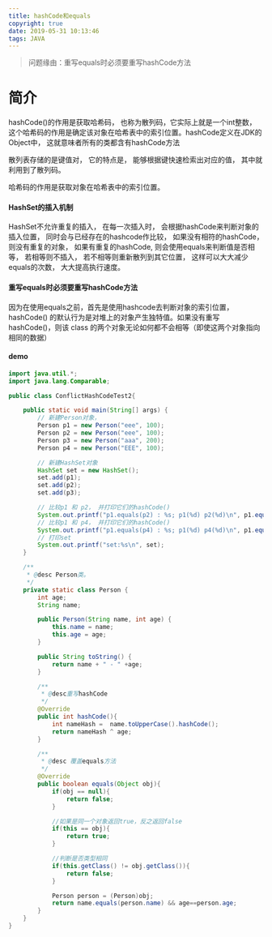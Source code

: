 ```yaml
---
title: hashCode和equals
copyright: true
date: 2019-05-31 10:13:46
tags: JAVA
---
```

> 问题缘由：重写equals时必须要重写hashCode方法

# 简介
hashCode()的作用是获取哈希码， 也称为散列码，它实际上就是一个int整数， 这个哈希码的作用是确定该对象在哈希表中的索引位置。hashCode定义在JDK的Object中， 这就意味者所有的类都含有hashCode方法

散列表存储的是键值对， 它的特点是， 能够根据键快速检索出对应的值， 其中就利用到了散列码。

哈希码的作用是获取对象在哈希表中的索引位置。


#### HashSet的插入机制
HashSet不允许重复的插入， 在每一次插入时， 会根据hashCode来判断对象的插入位置， 同时会与已经存在的hashcode作比较， 如果没有相符的hashCode， 则没有重复的对象， 如果有重复的hashCode, 则会使用equals来判断值是否相等， 若相等则不插入， 若不相等则重新散列到其它位置， 这样可以大大减少equals的次数， 大大提高执行速度。


#### 重写equals时必须要重写hashCode方法

因为在使用equals之前，首先是使用hashcode去判断对象的索引位置， hashCode() 的默认行为是对堆上的对象产生独特值。如果没有重写 hashCode()，则该 class 的两个对象无论如何都不会相等（即使这两个对象指向相同的数据）



#### demo

```java
import java.util.*;
import java.lang.Comparable;

public class ConflictHashCodeTest2{

    public static void main(String[] args) {
        // 新建Person对象，
        Person p1 = new Person("eee", 100);
        Person p2 = new Person("eee", 100);
        Person p3 = new Person("aaa", 200);
        Person p4 = new Person("EEE", 100);

        // 新建HashSet对象
        HashSet set = new HashSet();
        set.add(p1);
        set.add(p2);
        set.add(p3);

        // 比较p1 和 p2， 并打印它们的hashCode()
        System.out.printf("p1.equals(p2) : %s; p1(%d) p2(%d)\n", p1.equals(p2), p1.hashCode(), p2.hashCode());
        // 比较p1 和 p4， 并打印它们的hashCode()
        System.out.printf("p1.equals(p4) : %s; p1(%d) p4(%d)\n", p1.equals(p4), p1.hashCode(), p4.hashCode());
        // 打印set
        System.out.printf("set:%s\n", set);
    }

    /**
     * @desc Person类。
     */
    private static class Person {
        int age;
        String name;

        public Person(String name, int age) {
            this.name = name;
            this.age = age;
        }

        public String toString() {
            return name + " - " +age;
        }

        /**
         * @desc重写hashCode
         */  
        @Override
        public int hashCode(){  
            int nameHash =  name.toUpperCase().hashCode();
            return nameHash ^ age;
        }

        /**
         * @desc 覆盖equals方法
         */  
        @Override
        public boolean equals(Object obj){  
            if(obj == null){  
                return false;  
            }  

            //如果是同一个对象返回true，反之返回false  
            if(this == obj){  
                return true;  
            }  

            //判断是否类型相同  
            if(this.getClass() != obj.getClass()){  
                return false;  
            }  

            Person person = (Person)obj;  
            return name.equals(person.name) && age==person.age;  
        }
    }
}
```
